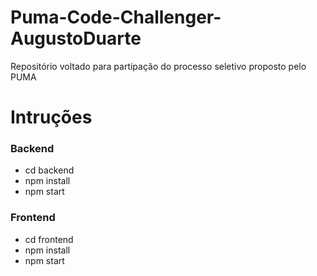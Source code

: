 # Puma-Code-Challenger-AugustoDuarte

Repositório voltado para partipação do processo seletivo proposto pelo PUMA

# Intruções 

### Backend

+ cd backend
+ npm install
+ npm start

### Frontend

+ cd frontend
+ npm install
+ npm start